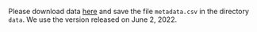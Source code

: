 Please download data [here](https://ai2-semanticscholar-cord-19.s3-us-west-2.amazonaws.com/historical_releases.html) and save the file `metadata.csv` in the directory `data`. We use the version released on June 2, 2022.
